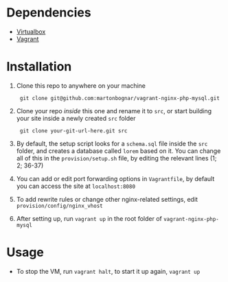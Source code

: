 # Dependencies

 - [Virtualbox](https://www.virtualbox.org/)
 - [Vagrant](https://www.vagrantup.com/)

# Installation

1. Clone this repo to anywhere on your machine

        git clone git@github.com:martonbognar/vagrant-nginx-php-mysql.git
3. Clone your repo *inside* this one and rename it to `src`, or start building your site inside a newly created `src` folder

        git clone your-git-url-here.git src
4. By default, the setup script looks for a `schema.sql` file inside the `src` folder, and creates a database called `lorem` based on it. You can change all of this in the `provision/setup.sh` file, by editing the relevant lines (1; 2; 36-37)
5. You can add or edit port forwarding options in `Vagrantfile`, by default you can access the site at `localhost:8080`
6. To add rewrite rules or change other nginx-related settings, edit `provision/config/nginx_vhost`
7. After setting up, run `vagrant up` in the root folder of `vagrant-nginx-php-mysql`

# Usage

 - To stop the VM, run `vagrant halt`, to start it up again, `vagrant up`
